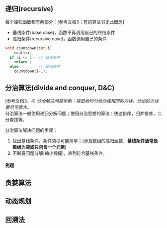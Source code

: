 ## 递归(recursive)
每个递归函数都有两部分：[参考文档3；有的算法书无此概念]
- 基线条件(base case)，函数不再调用自己的终结条件
- 递归条件(recursive case)，函数调用自己的条件

``` c++
void countdown(int i)
    cout<<i;
  if (i <= 1)  // 基线条件
    return ; 
  else         // 递归条件
    countdown(i-1);
```

## 分治算法(divide and conquer, D&C)
[参考文档3、4]
*分治解决问题举例：将田地均匀地分成相同的方块，分出的方块要尽可能大。*  
分治算法一般使用递归分解问题；使用分治思想的算法：快速排序，归并排序，二分查找等。  

分治算法解决问题的步骤：  
1. 找出基线条件，条件须尽可能简单；(涉及数组的递归函数，**基线条件通常是数组为空或只包含一个元素**)
2. 不断将问题分解(缩小规模)，直到符合基线条件。

#### 例题


## 贪婪算法

## 动态规划

## 回溯法
